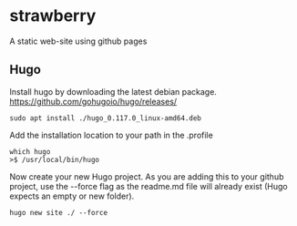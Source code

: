 # strawberry
A static web-site using github pages

## Hugo 
Install hugo by downloading the latest debian package.  
https://github.com/gohugoio/hugo/releases/

```
sudo apt install ./hugo_0.117.0_linux-amd64.deb
```

Add the installation location to your path in the .profile   
```
which hugo
>$ /usr/local/bin/hugo
```

Now create your new Hugo project.  As you are adding this to your github project, use the --force flag as the readme.md file will already exist (Hugo expects an empty or new folder).  
```
hugo new site ./ --force
```
